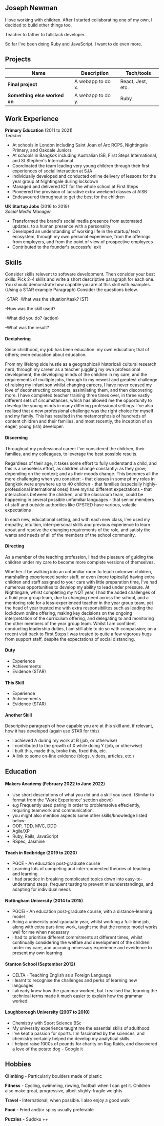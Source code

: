 ## Joseph Newman

I love working with children. After I started collaborating one of my own, I decided to build other things too.

Teacher to father to fullstack developer.

So far I've been doing Ruby and JavaScript. I want to do even more.

## Projects

| Name                         | Description       | Tech/tools        |
| ---------------------------- | ----------------- | ----------------- |
| **Final project**            | A webapp to do x. | React, Jest, etc. |
| **Something else worked on** | A webapp to do y. | Ruby              |

## Work Experience

**Primary Education** (2011 to 2021)  
_Teacher_

- At schools in London including Saint Joan of Arc RCPS, Nightingale Primary, and Oakdale Juniors
- At schools in Bangkok including Australian ISB, First Steps International, and St Stephen's International
- Coordinated the team leading very young children through their first experiences of social interaction at SJA
- Individually developed and conducted online delivery of lessons for the year group at Nightingale during lockdown
- Managed and delivered ICT for the whole school at First Steps
- Pioneered the provision of lucrative extra weekend classes at AISB
- Endeavoured throughout to get the best for the children

**UK Startup Jobs** (2016 to 2019)  
_Social Media Manager_

- Transformed the brand's social media presence from automated updates, to a human presence with a personality
- Developed an understanding of working life in the startup/ tech ecosystem, through my own personal experience, from the offerings from employers, and from the point of view of prospective employees
- Contributed to the founder's successful exit

## Skills

Consider skills relevent to software development. Then consider your best skills. Pick 2-4 skills and write a short descriptive paragraph for each one. You should demonstrate how capable you are at this skill with examples.
(Using a STAR example Paragraph) Consider the questions below.

-STAR
-What was the situation/task? (ST)

-How was the skill used?

-What did you do? (action)

-What was the result?


#### Deciphering

Since childhood, my job has been education: my own education; that of others; even education about education. 

From my lifelong side hustle as a geographical/ historical/ cultural research nerd, through my career as a teacher juggling my own professional development, the developing minds of the children in my care, and the requirements of multiple jobs, through to my newest and greatest challenge of raising my infant son whilst changing careers, I have never ceased my love of deconstructing concepts, assimilating them, and then discovering more. I have completed teacher training three times over, in three vastly different sets of circumstances, which has allowed me the opportunity to develop the young minds in many differing professional settings. I've also realised that a new professional challenge was the right choice for myself and my family. This has resulted in the metamorphosis of hundreds of content children and their families, and most recently, the inception of an eager, young (ish) developer.

#### Discerning

Throughout my professional career I've considered the children, their families, and my colleagues, to leverage the best possible results.

Regardless of their age, it takes some effort to fully understand a child, and this is a ceaseless effort, as children change constantly: as they grow; depending on the context; and as their moods change. This becomes all the more challenging when you consider:
            - that classes in some pf my roles in Bangkok were anywhere up to 40 children
            - that families (especially highly-professional international ones) have myriad different expectations
            - that interactions between the children, and the classroom team, could be happening in several possible unfamiliar languages
            - that senior members of staff and outside authorities like OFSTED have various, volatile expectations
                   
In each new, educational setting, and with each new class, I've used my empathy, intuition, inter-personal skills and previous experience to learn about and resolve the changing requirements of the role, and satisfy the wants and needs of all of the members of the school community.


#### Directing

As a member of the teaching profession, I had the pleasure of guiding the children under my care to become more complete versions of themselves.

Whether it be walking into an unfamiliar room to teach unknown children, marshalling experienced senior staff, or even (more topically) having extra children and staff assigned to your care with little preparation time, I've had numerous opportunities to develop my ability to lead under pressure. At Nightingale, whilst completing my NQT year, I had the added challenges of a fluid year group team, due to changing need across the school, and a mentoring role for a less-experienced teacher in the year group team, yet the head of year trusted me with extra responsibilites such as leading the lockdown online offering, making key decisions on the ongoing interpretation of the curriculum offering, and delegating to and monitoring the other members of the year group team. Whilst I am confident conducting leadership duties, I am still able to do so with compassion; on a recent visit back to First Steps I was treated to quite a few vigorous hugs from support staff, despite the expectations of social distancing.

#### Duty

- Experience
- Achievements
- Evidence (STAR)

#### This Skill

- Experience
- Achievements
- Evidence (STAR)

#### Another Skill

Descriptive paragraph of how capable you are at this skill and, if relevant, how it has developed (again use STAR for this)

- I achieved A during my work at B (job, or otherwise)
- I contributed to the growth of X while doing Y (job, or otherwise)
- I built this, made this, broke this, fixed this, etc.
- A link to some on-line evidence (blogs, videos, articles, etc.)


## Education

#### Makers Academy (February 2022 to June 2022)
- Use short descriptions of what you did and a skill you used. (Similar to format from the 'Work Experience' section above)
- e.g Frequently used paring in order to problemsolve effeciently, requiring teamwork and communication.
- you might also mention aspects some other skills/knowledge listed below: 
- OOP, TDD, MVC, DDD
- Agile/XP
- Ruby, Rails, JavaScript
- RSpec, Jasmine

#### Teach in Redbridge (2019 to 2020)

- PGCE - An education post-graduate course
- Learning lots of competing and inter-connected theories of teaching and learning
- I had practice in breaking complicated topics down into easy-to-understand steps, frequent testing to prevent misunderstandings, and adapting for individual needs

#### Nottingham University (2014 to 2015)

- PGCEi - An education post-graduate course, with a distance-learning model
- Acing a university post-graduate year, whilst working a full-time job, along with extra part-time work, taught me that the remote model works well for me when necessary 
- I had to prioritise different commitments at different times, whilst continually considering the welfare and development of the children under my care, and accruing necessary experience and eveidence to present my own learning

#### Stanton School (September 2012)

- CELTA - Teaching English as a Foreign Language
- I learnt to recognise the challenges and perks of learning new languages
- I already knew how the grammar worked, but I realised that learning the technical terms made it much easier to explain how the grammar worked

#### Loughborough University (2007 to 2010)

- Chemistry with Sport Science BSc
- My university experience taught me the essential skills of adulthood
- I've kept a passion for sports. I'm fascinated by the sciences, and chemistry certainly helped me develop my analytical skills
- I helped raise 1000s of pounds for charity on Rag Raids, and discovered a love of the potato dog - Google it



## Hobbies

**Climbing** - Particularly boulders made of plastic

**Fitness** - Cycling, swimming, rowing, football when I can get it. Children also make great, progressive, albeit slighly-fragile weights

**Travel** - International, when possible. I also enjoy a good walk

**Food** - Fried and/or spicy usually preferable

**Puzzles** - Sudoku ++
